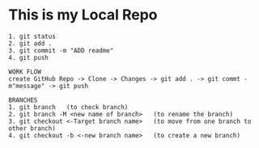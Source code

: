 # This is my Local Repo

    1. git status
    2. git add .
    3. git commit -m "ADD readme"
    4. git push

    WORK FLOW
    create GitHub Repo -> Clone -> Changes -> git add . -> git commt -m"message" -> git push

    BRANCHES
    1. git branch   (to check branch)
    2. git branch -M <new name of branch>   (to rename the branch)
    3. git checkout <-Target branch name>   (to move from one branch to other branch)
    4. git checkout -b <-new branch name>   (to create a new branch)